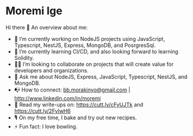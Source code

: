 # Moremi Ige

Hi there 👋 An overview about me:

* 🔭 I’m currently working on NodeJS projects using JavaScript, Typescript, NestJS, Express, MongoDB, and PosrgresSql.
* 🌱 I’m currently learning CI/CD, and also looking forward to learning Solidity.
* 👯‍♀️ I’m looking to collaborate on projects that will create value for developers and organizations.
* 💬 Ask me about NodeJS, Express, JavaScript, Typescript, NestJS, and MongoDB.
* 📭 How to connect: bb.morakinyo@gmail.com | http://www.linkedin.com/in/moremi
* 📜 Read my write-ups on: https://cutt.ly/cFyUJTk and https://cutt.ly/2FyIwH6
* 🎙 On my free time, I bake and try out new recipes.
* ⚡ Fun fact: I love bowling.
